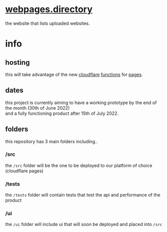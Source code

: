 # [webpages.directory](https://webpages.directory/)
the website that lists uploaded websites.
# info 
## hosting
this will take advantage of the new [cloudflare](https://cloudflare.com) [functions](https://developers.cloudflare.com/pages/platform/functions) for [pages](https://developers.cloudflare.com/pages/platform/).  
## dates
this project is currently aiming to have a working prototype by the end of the month (30th of June 2022)  
and a fully functioning product after 15th of July 2022.
## folders
this repository has 3 main folders including..
### /src
the `/src` folder will be the one to be deployed to our platform of choice (cloudflare pages)
### /tests
the `/tests` folder will contain tests that test the api and performance of the product
### /ui
the `/ui` folder will include ui that will soon be deployed and placed into `/src`